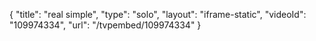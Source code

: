 {
    "title": "real simple",
    "type": "solo",
    "layout": "iframe-static",
    "videoId": "109974334",
    "url": "\/tvpembed\/109974334"
}